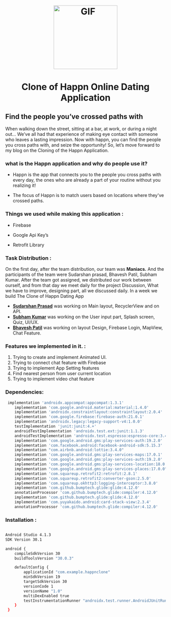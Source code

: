 <h1 align="center"> <img alt="GIF" src="https://github.com/bhaveshppatil/Happn/blob/master/Happn%20Screenshot's/happnIcon.jpeg" width = 200/></h1>

<h1 align="center"> Clone of Happn Online Dating Application </h1>
<p align="center"></p>

<h2 align="left"> Find the people you’ve crossed paths with </h2>

When walking down the street, sitting at a bar, at work, or during a night out… We’ve all had that experience of making eye contact with someone who leaves a lasting impression. 
Now with happn, you can find the people you cross paths with, and seize the opportunity!
So, let’s move forward to my blog on the Cloning of the Happn Application.

<h3 align="left">what is the Happn application and why do people use it? </h3>

- Happn is the app that connects you to the people you cross paths with every day, the ones who are already a part of your routine without you realizing it!

- The focus of Happn is to match users based on locations where they've crossed paths.

<h3 align="left">Things we used while making this application : </h3>

-  Firebase

-  Google Api Key’s

-  Retrofit Library

<h3 align="left">Task Distribution : </h3>

On the first day, after the team distribution, our team was **Maniacs.** And the participants of the team were Sudarshan prasad, Bhavesh Patil, Subham Kumar. After the team got assigned, we distributed our work between ourself, 
and from that day we meet daily for the project Discussion, What we have to improve, designing part, all we discussed daily. In a week we build The Clone of Happn Dating App


- **[Sudarshan Prasad](https://github.com/SudarshanDPrasad)** was working on Main layout, RecyclerView and on API.
- **[Subham Kumar](https://github.com/loganrv10)** was working on the User input part, Splash screen, Quiz, UI/UX.
- **[Bhavesh Patil](https://github.com/bhaveshppatil)** was working on layout Design, Firebase Login, MapView, Chat Feature. 

<h3 align="left">Features we implemented in it. : </h3>

1.	Trying to create and implement Animated UI. 
2.	Trying to connect chat feature with Firebase
3.	Trying to implement App Setting features
4.	Find nearest person from user current location
5.	Trying to implement video chat feature

### Dependencies:

```bash
 implementation 'androidx.appcompat:appcompat:1.3.1'
    implementation 'com.google.android.material:material:1.4.0'
    implementation 'androidx.constraintlayout:constraintlayout:2.0.4'
    implementation 'com.google.firebase:firebase-auth:21.0.1'
    implementation 'androidx.legacy:legacy-support-v4:1.0.0'
    testImplementation 'junit:junit:4.+'
    androidTestImplementation 'androidx.test.ext:junit:1.1.3'
    androidTestImplementation 'androidx.test.espresso:espresso-core:3.4.0'
    implementation 'com.google.android.gms:play-services-auth:19.2.0'
    implementation 'com.facebook.android:facebook-android-sdk:5.15.3'
    implementation "com.airbnb.android:lottie:3.4.0"
    implementation 'com.google.android.gms:play-services-maps:17.0.1'
    implementation 'com.google.android.gms:play-services-auth:19.2.0'
    implementation 'com.google.android.gms:play-services-location:18.0.0'
    implementation "com.google.android.gms:play-services-places:17.0.0"
    implementation 'com.squareup.retrofit2:retrofit:2.8.1'
    implementation 'com.squareup.retrofit2:converter-gson:2.5.0'
    implementation 'com.squareup.okhttp3:logging-interceptor:3.8.0'
    implementation 'com.github.bumptech.glide:glide:4.12.0'
    annotationProcessor 'com.github.bumptech.glide:compiler:4.12.0'
    implementation 'com.github.bumptech.glide:glide:4.12.0'
    implementation 'com.yuyakaido.android:card-stack-view:2.3.4'
    annotationProcessor 'com.github.bumptech.glide:compiler:4.12.0'
```


### Installation :

```bash

Android Studio 4.1.3
SDK Version 30.1

android {
    compileSdkVersion 30
    buildToolsVersion "30.0.3"

    defaultConfig {
        applicationId "com.example.happnclone"
        minSdkVersion 19
        targetSdkVersion 30
        versionCode 1
        versionName "1.0"
        multiDexEnabled true
        testInstrumentationRunner "androidx.test.runner.AndroidJUnitRunner"
    }
 }

```
